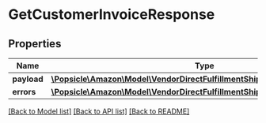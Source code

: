 # GetCustomerInvoiceResponse

## Properties
Name | Type | Description | Notes
------------ | ------------- | ------------- | -------------
**payload** | [**\Popsicle\Amazon\Model\VendorDirectFulfillmentShippingV1\CustomerInvoice**](CustomerInvoice.md) |  | [optional] 
**errors** | [**\Popsicle\Amazon\Model\VendorDirectFulfillmentShippingV1\ErrorList**](ErrorList.md) |  | [optional] 

[[Back to Model list]](../../README.md#documentation-for-models) [[Back to API list]](../../README.md#documentation-for-api-endpoints) [[Back to README]](../../README.md)

